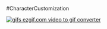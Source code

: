 #CharacterCustomization 

<a href="https://gifyu.com/image/S0xjE"><img src="https://s13.gifyu.com/images/S0xjE.gif" alt="gifs ezgif.com video to gif converter" border="0" /></a>

